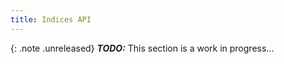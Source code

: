 ```yaml
---
title: Indices API
---
```


{: .note .unreleased}
**_TODO:_** This section is a work in progress...
